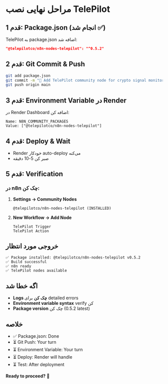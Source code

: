 # مراحل نهایی نصب TelePilot

## قدم 1: Package.json (انجام شد ✅)
TelePilot به package.json اضافه شد:
```json
"@telepilotco/n8n-nodes-telepilot": "^0.5.2"
```

## قدم 2: Git Commit & Push
```bash
git add package.json
git commit -m "🚀 Add TelePilot community node for crypto signal monitoring"
git push origin main
```

## قدم 3: Environment Variable در Render
در Render Dashboard اضافه کن:
```
Name: N8N_COMMUNITY_PACKAGES
Value: ["@telepilotco/n8n-nodes-telepilot"]
```

## قدم 4: Deploy & Wait
- Render خودکار auto-deploy می‌کنه
- صبر کن 5-10 دقیقه

## قدم 5: Verification
### در n8n چک کن:
1. **Settings → Community Nodes**
   ```
   @telepilotco/n8n-nodes-telepilot (INSTALLED)
   ```

2. **New Workflow → Add Node**
   ```
   TelePilot Trigger
   TelePilot Action
   ```

## خروجی مورد انتظار
```
✅ Package installed: @telepilotco/n8n-nodes-telepilot v0.5.2
✅ Build successful
✅ n8n ready
✅ TelePilot nodes available
```

## اگه خطا شد
- **Logs چک کن** برای detailed errors
- **Environment variable syntax** verify کن
- **Package version** چک کن (0.5.2 latest)

## خلاصه
- ✅ Package.json: Done
- ⏳ Git Push: Your turn  
- ⏳ Environment Variable: Your turn
- ⏳ Deploy: Render will handle
- ⏳ Test: After deployment

**Ready to proceed?** 🚀
